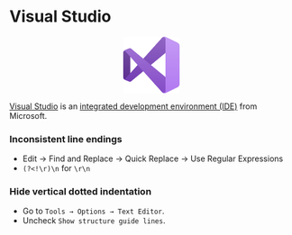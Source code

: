 # Visual Studio

<p align="center"><img align="center" width="20%" height="20%" src="assets/visualstudio.svg"></p>

[Visual Studio](https://en.wikipedia.org/wiki/Microsoft_Visual_Studio) is an [integrated development environment (IDE)](https://en.wikipedia.org/wiki/Integrated_development_environment) from Microsoft.

### Inconsistent line endings

* Edit -> Find and Replace -> Quick Replace -> Use Regular Expressions<br>
* `(?<!\r)\n` for `\r\n`

### Hide vertical dotted indentation

* Go to `Tools → Options → Text Editor`.
* Uncheck `Show structure guide lines`.
